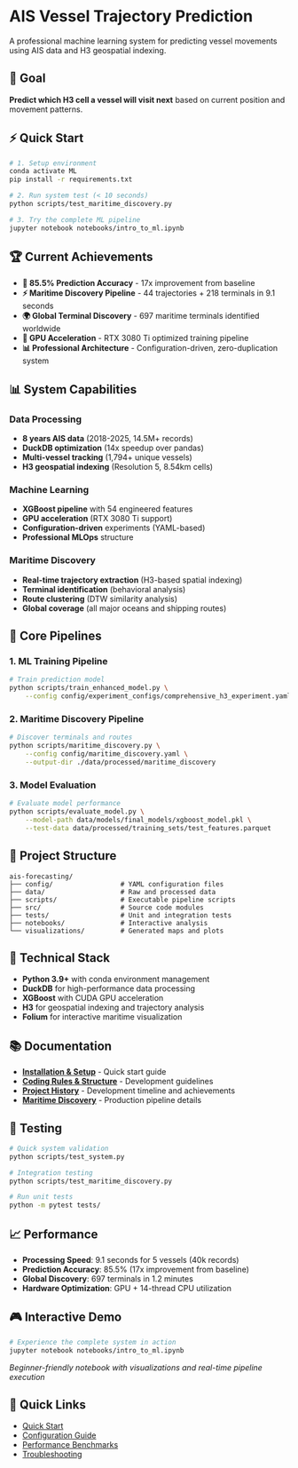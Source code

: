 # AIS Vessel Trajectory Prediction

A professional machine learning system for predicting vessel movements using AIS data and H3 geospatial indexing.

## 🎯 Goal
**Predict which H3 cell a vessel will visit next** based on current position and movement patterns.

## ⚡ Quick Start
```bash
# 1. Setup environment
conda activate ML
pip install -r requirements.txt

# 2. Run system test (< 10 seconds)
python scripts/test_maritime_discovery.py

# 3. Try the complete ML pipeline
jupyter notebook notebooks/intro_to_ml.ipynb
```

## 🏆 Current Achievements
- **🎯 85.5% Prediction Accuracy** - 17x improvement from baseline
- **⚡ Maritime Discovery Pipeline** - 44 trajectories + 218 terminals in 9.1 seconds
- **🌍 Global Terminal Discovery** - 697 maritime terminals identified worldwide
- **🚀 GPU Acceleration** - RTX 3080 Ti optimized training pipeline
- **📊 Professional Architecture** - Configuration-driven, zero-duplication system

## 📊 System Capabilities

### **Data Processing**
- **8 years AIS data** (2018-2025, 14.5M+ records)
- **DuckDB optimization** (14x speedup over pandas)
- **Multi-vessel tracking** (1,794+ unique vessels)
- **H3 geospatial indexing** (Resolution 5, 8.54km cells)

### **Machine Learning**
- **XGBoost pipeline** with 54 engineered features
- **GPU acceleration** (RTX 3080 Ti support)
- **Configuration-driven** experiments (YAML-based)
- **Professional MLOps** structure

### **Maritime Discovery**
- **Real-time trajectory extraction** (H3-based spatial indexing)
- **Terminal identification** (behavioral analysis)
- **Route clustering** (DTW similarity analysis)
- **Global coverage** (all major oceans and shipping routes)

## 🚀 Core Pipelines

### **1. ML Training Pipeline**
```bash
# Train prediction model
python scripts/train_enhanced_model.py \
    --config config/experiment_configs/comprehensive_h3_experiment.yaml
```

### **2. Maritime Discovery Pipeline**
```bash
# Discover terminals and routes
python scripts/maritime_discovery.py \
    --config config/maritime_discovery.yaml \
    --output-dir ./data/processed/maritime_discovery
```

### **3. Model Evaluation**
```bash
# Evaluate model performance
python scripts/evaluate_model.py \
    --model-path data/models/final_models/xgboost_model.pkl \
    --test-data data/processed/training_sets/test_features.parquet
```

## 📁 Project Structure
```
ais-forecasting/
├── config/                 # YAML configuration files
├── data/                   # Raw and processed data
├── scripts/                # Executable pipeline scripts
├── src/                    # Source code modules
├── tests/                  # Unit and integration tests
├── notebooks/              # Interactive analysis
└── visualizations/         # Generated maps and plots
```

## 🔧 Technical Stack
- **Python 3.9+** with conda environment management
- **DuckDB** for high-performance data processing
- **XGBoost** with CUDA GPU acceleration
- **H3** for geospatial indexing and trajectory analysis
- **Folium** for interactive maritime visualization

## 📚 Documentation
- **[Installation & Setup](installation_setup_run_test.md)** - Quick start guide
- **[Coding Rules & Structure](coding_rules_files_structure.md)** - Development guidelines
- **[Project History](project_history_and_steps.md)** - Development timeline and achievements
- **[Maritime Discovery](MARITIME_DISCOVERY.md)** - Production pipeline details

## 🧪 Testing
```bash
# Quick system validation
python scripts/test_system.py

# Integration testing
python scripts/test_maritime_discovery.py

# Run unit tests
python -m pytest tests/
```

## 📈 Performance
- **Processing Speed**: 9.1 seconds for 5 vessels (40k records)
- **Prediction Accuracy**: 85.5% (17x improvement from baseline)
- **Global Discovery**: 697 terminals in 1.2 minutes
- **Hardware Optimization**: GPU + 14-thread CPU utilization

## 🎮 Interactive Demo
```bash
# Experience the complete system in action
jupyter notebook notebooks/intro_to_ml.ipynb
```
*Beginner-friendly notebook with visualizations and real-time pipeline execution*

## 🔗 Quick Links
- [Quick Start](installation_setup_run_test.md#quick-testing)
- [Configuration Guide](coding_rules_files_structure.md#configuration-system)
- [Performance Benchmarks](installation_setup_run_test.md#performance-benchmarks)
- [Troubleshooting](installation_setup_run_test.md#troubleshooting)

